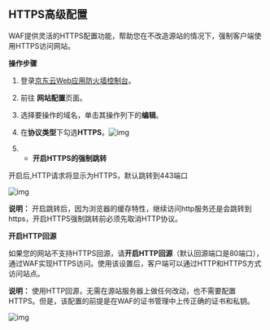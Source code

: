 ## **HTTPS**高级配置

WAF提供灵活的HTTPS配置功能，帮助您在不改造源站的情况下，强制客户端使用HTTPS访问网站。

**操作步骤**

1. 登录[京东云Web应用防火墙控制台](https://cloudwaf-console.jdcloud.com)。

2. 前往 **网站配置**页面。

3. 选择要操作的域名，单击其操作列下的**编辑**。

4. 在**协议类型**下勾选**HTTPS**。![img](https://github.com/jdcloudcom/cn/blob/edit/image/waf-img/https%E9%AB%98%E7%BA%A7%E9%85%8D%E7%BD%AE.png)

5. - **开启HTTPS的强制跳转**

开启后,HTTP请求将显示为HTTPS，默认跳转到443端口

![img](https://github.com/jdcloudcom/cn/blob/edit/image/waf-img/https%E9%AB%98%E7%BA%A7%E9%85%8D%E7%BD%AE-2.png)

**说明：** 开启跳转后，因为浏览器的缓存特性，继续访问http服务还是会跳转到https，开启HTTPS强制跳转前必须先取消HTTP协议。

**开启HTTP回源**

如果您的网站不支持HTTPS回源，请**开启HTTP回源**（默认回源端口是80端口），通过WAF实现HTTPS访问。使用该设置后，客户端可以通过HTTP和HTTPS方式访问站点。

**说明：** 使用HTTP回源，无需在源站服务器上做任何改动，也不需要配置HTTPS。但是，该配置的前提是在WAF的证书管理中上传正确的证书和私钥。

![img](https://github.com/jdcloudcom/cn/blob/edit/image/waf-img/https%E9%AB%98%E7%BA%A7%E9%85%8D%E7%BD%AE-3.png)

 
